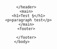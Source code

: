 <!DOCTYPE html>
<html lang="en" dir="ltr">
    <head>
        <meta charset="utf-8">
        <meta name="viewport" content="width=device-width, initial-scale=1, shrink-to-fit=no">
        <meta name="description" content="A simple HTML5-ready template.">
        <link rel="canonical" href="[SITE_URI]">
        <link rel="shortcut icon" type="image/x-icon" href="[SITE_URI]/favicon.ico">
        <title>HTML5 template</title>
    </head>
    <body>
        <header>

        </header>
        <main>
          <h1>Test §</h1>
          <p>paragraph test</p>
        </main>
        <footer>

        </footer>
    </body>
</html>
